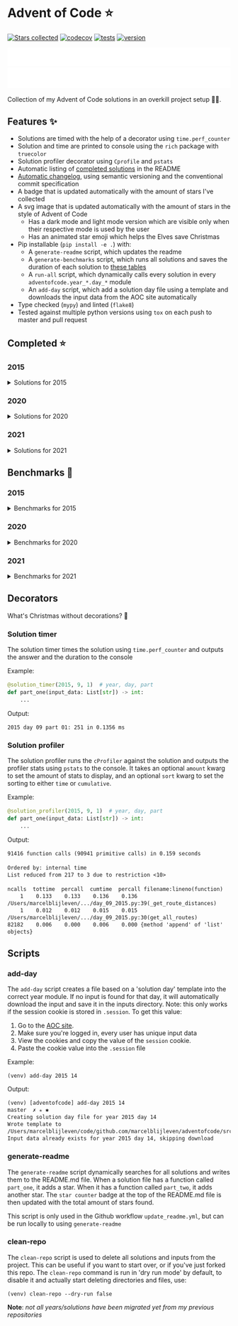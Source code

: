 # Advent of Code ⭐️
[![Stars collected](https://shields.io/static/v1?label=stars%20collected&message=110&color=yellow)]()
[![codecov](https://codecov.io/gh/marcelblijleven/adventofcode/branch/master/graph/badge.svg?token=jZ2TgfyltM)](https://codecov.io/gh/marcelblijleven/adventofcode)
[![tests](https://github.com/marcelblijleven/adventofcode/actions/workflows/tests.yaml/badge.svg)](https://github.com/marcelblijleven/adventofcode)
[![version](https://img.shields.io/github/v/release/marcelblijleven/adventofcode.svg)](https://github.com/marcelblijleven/adventofcode/releases)

![advent of code](./image_dark.svg#gh-dark-mode-only)
![advent of code](./image_light.svg#gh-light-mode-only)

Collection of my Advent of Code solutions in an overkill project setup 👻🎄.

## Features ✨
- Solutions are timed with the help of a decorator using `time.perf_counter`
- Solution and time are printed to console using the `rich` package with `truecolor`
- Solution profiler decorator using `Cprofile` and `pstats`
- Automatic listing of [completed solutions](#completed-) in the README
- [Automatic changelog](CHANGELOG.md), using semantic versioning and the conventional commit specification
- A badge that is updated automatically with the amount of stars I've collected
- A svg image that is updated automatically with the amount of stars in the style of Advent of Code
  - Has a dark mode and light mode version which are visible only when their respective mode is used by the user
  - Has an animated star emoji which helps the Elves save Christmas
- Pip installable (`pip install -e .`) with:
  - A `generate-readme` script, which updates the readme
  - A `generate-benchmarks` script, which runs all solutions and saves the duration of each solution to [these tables](#benchmarks-)
  - A `run-all` script, which dynamically calls every solution in every `adventofcode.year_*.day_*` module
  - An `add-day` script, which add a solution day file using a template and downloads the input data from the AOC site automatically
- Type checked (`mypy`) and linted (`flake8`)
- Tested against multiple python versions using `tox` on each push to master and pull request

<!-- start completed section -->
## Completed ⭐️
### 2015
<details><summary>Solutions for 2015</summary>
<p>

| day   | part one | part two |
| :---: | :------: | :------: |
| 01 | ⭐️ | ⭐️ |
| 02 | ⭐️ | ⭐️ |
| 03 | ⭐️ | ⭐️ |
| 04 | ⭐️ | ⭐️ |
| 05 | ⭐️ | ⭐️ |
| 06 | ⭐️ | ⭐️ |
| 07 | ⭐️ | ⭐️ |
| 08 | ⭐️ | ⭐️ |
| 09 | ⭐️ | ⭐️ |
| 10 | ⭐️ | ⭐️ |
| 11 | ⭐️ | ⭐️ |
| 12 | ⭐️ | ⭐️ |
| 13 | ⭐️ | ⭐️ |
| 14 | ⭐️ | ⭐️ |
| 15 | ⭐️ | ⭐️ |
| 16 | ⭐️ | ⭐️ |
| 17 | ⭐️ | ⭐️ |
| 18 | ⭐️ | ⭐️ |
| 19 | ⭐️ | ⭐️ |
| 20 | ⭐️ | ⭐️ |
| 21 | ⭐️ | ⭐️ |
| 22 | ⭐️ | ⭐️ |
| 23 | ⭐️ | ⭐️ |
| 24 | ⭐️ | ⭐️ |
| 25 | ⭐️ | ⭐️ |

</p>
</details>

### 2020
<details><summary>Solutions for 2020</summary>
<p>

| day   | part one | part two |
| :---: | :------: | :------: |
| 01 | ⭐️ | ⭐️ |
| 02 | ⭐️ | ⭐️ |
| 03 | ⭐️ | ⭐️ |
| 04 | ⭐️ | ⭐️ |
| 05 | ⭐️ | ⭐️ |
| 06 | ⭐️ | ⭐️ |
| 07 | ⭐️ | ⭐️ |
| 08 | ⭐️ | ⭐️ |
| 09 | ⭐️ | ⭐️ |
| 10 | ⭐️ | ⭐️ |
| 11 | ⭐️ | ⭐️ |
| 12 | ⭐️ | ⭐️ |
| 13 | ⭐️ | ⭐️ |
| 14 | ⭐️ | ⭐️ |
| 15 | ⭐️ | ⭐️ |
| 16 | ⭐️ | ⭐️ |

</p>
</details>

### 2021
<details><summary>Solutions for 2021</summary>
<p>

| day   | part one | part two |
| :---: | :------: | :------: |
| 01 | ⭐️ | ⭐️ |
| 02 | ⭐️ | ⭐️ |
| 03 | ⭐️ | ⭐️ |
| 04 | ⭐️ | ⭐️ |
| 05 | ⭐️ | ⭐️ |
| 06 | ⭐️ | ⭐️ |
| 07 | ⭐️ | ⭐️ |
| 08 | ⭐️ | ⭐️ |
| 09 | ⭐️ | ⭐️ |
| 10 | ⭐️ | ⭐️ |
| 11 | ⭐️ | ⭐️ |
| 12 | ⭐️ | ⭐️ |
| 13 | ⭐️ | ⭐️ |
| 14 | ⭐️ | ⭐️ |

</p>
</details>


<!-- end completed section -->

<!-- start benchmark section -->
## Benchmarks 🚀
### 2015
<details><summary>Benchmarks for 2015</summary>
<p>

|  day  | part  | duration |
| :---: | :---: | -------: |
| 01 | part one | 1.06 ms |
| 01 | part two | 0.45 ms |
| 02 | part one | 5.25 ms |
| 02 | part two | 4.74 ms |
| 03 | part one | 7.09 ms |
| 03 | part two | 9.96 ms |
| 04 | part one | 409.48 ms |
| 04 | part two | 6539.61 ms |
| 05 | part one | 2.17 ms |
| 05 | part two | 2.89 ms |
| 06 | part one | 8520.83 ms |
| 06 | part two | 9749.57 ms |
| 07 | part one | 2.46 ms |
| 07 | part two | 4.18 ms |
| 08 | part one | 2.04 ms |
| 08 | part two | 0.51 ms |
| 09 | part one | 131.21 ms |
| 09 | part two | 137.00 ms |
| 10 | part one | 434.10 ms |
| 10 | part two | 6609.51 ms |
| 11 | part one | 0.02 ms |
| 11 | part two | 0.02 ms |
| 12 | part one | 2.12 ms |
| 12 | part two | 1.40 ms |
| 13 | part one | 159.35 ms |
| 13 | part two | 1398.87 ms |
| 14 | part one | 29.53 ms |
| 14 | part two | 32.03 ms |
| 15 | part one | 1089.26 ms |
| 15 | part two | 403.07 ms |
| 16 | part one | 1.33 ms |
| 16 | part two | 1.36 ms |
| 17 | part one | 213.67 ms |
| 17 | part two | 152.82 ms |
| 18 | part one | 4531.14 ms |
| 18 | part two | 4718.72 ms |
| 19 | part one | 5.64 ms |
| 19 | part two | 0.30 ms |
| 20 | part one | 6324.19 ms |
| 20 | part two | 2048.20 ms |
| 21 | part one | 8.73 ms |
| 21 | part two | 7.35 ms |
| 22 | part one | 351.36 ms |
| 22 | part two | 246.51 ms |
| 23 | part one | 1.58 ms |
| 23 | part two | 1.80 ms |
| 24 | part one | 100.49 ms |
| 24 | part two | 3.78 ms |
| 25 | part one | 4252.91 ms |
| 25 | part two | 0.00 ms |

</p>
</details>

### 2020
<details><summary>Benchmarks for 2020</summary>
<p>

|  day  | part  | duration |
| :---: | :---: | -------: |
| 01 | part one | 0.16 ms |
| 01 | part two | 161.52 ms |
| 02 | part one | 5.24 ms |
| 02 | part two | 5.44 ms |
| 03 | part one | 0.22 ms |
| 03 | part two | 0.68 ms |
| 05 | part one | 13.53 ms |
| 05 | part two | 4.07 ms |
| 05 | part one binary version | 0.53 ms |
| 06 | part one | 1.41 ms |
| 06 | part two | 1.61 ms |
| 07 | part one | 120.07 ms |
| 07 | part two | 1.63 ms |
| 08 | part one | 0.63 ms |
| 08 | part two | 34.73 ms |
| 09 | part one | 1.09 ms |
| 09 | part two | 1352.88 ms |
| 10 | part one | 0.04 ms |
| 10 | part two | 0.07 ms |
| 11 | part one | 4940.09 ms |
| 11 | part two | 4574.01 ms |
| 12 | part one | 0.88 ms |
| 12 | part two | 0.77 ms |
| 13 | part one | 0.35 ms |
| 13 | part two | 0.15 ms |
| 14 | part one | 2.99 ms |
| 14 | part two | 446.27 ms |
| 15 | part one | 0.32 ms |
| 15 | part two | 9343.14 ms |
| 16 | part one | 2.88 ms |
| 16 | part two | 0.01 ms |

</p>
</details>

### 2021
<details><summary>Benchmarks for 2021</summary>
<p>

|  day  | part  | duration |
| :---: | :---: | -------: |
| 01 | part one | 0.37 ms |
| 01 | part two | 1.98 ms |
| 01 | part two reuse part one | 1.19 ms |
| 02 | part one | 0.78 ms |
| 02 | part two | 1.18 ms |
| 03 | part one | 2.06 ms |
| 03 | part two | 5.28 ms |
| 04 | part one | 18.84 ms |
| 04 | part two | 50.88 ms |
| 05 | part one | 65.13 ms |
| 05 | part two | 114.93 ms |
| 06 | part one | 0.10 ms |
| 06 | part two | 0.17 ms |
| 06 | part two faster | 0.13 ms |
| 07 | part one | 0.45 ms |
| 07 | part two | 0.82 ms |
| 08 | part one | 0.38 ms |
| 08 | part two | 3.71 ms |
| 09 | part one | 16.21 ms |
| 09 | part two | 24.48 ms |
| 09 | part two async | 43.88 ms |
| 09 | part two mp | 282.40 ms |
| 10 | part one | 1.80 ms |
| 10 | part two | 4.08 ms |
| 11 | part one | 13.46 ms |
| 11 | part two | 32.05 ms |
| 12 | part one | 31.24 ms |
| 12 | part two | 916.11 ms |
| 13 | part one | 1.31 ms |
| 13 | part two | 2.13 ms |

</p>
</details>

<!-- end benchmark section --> 

## Decorators
What's Christmas without decorations? 🎄

### Solution timer
The solution timer times the solution using `time.perf_counter` and outputs the answer and the duration to the console

Example:
```python
@solution_timer(2015, 9, 1)  # year, day, part
def part_one(input_data: List[str]) -> int:
    ...
```

Output:
```text
2015 day 09 part 01: 251 in 0.1356 ms
```

### Solution profiler
The solution profiler runs the `cProfiler` against the solution and outputs the profiler stats using `pstats` to the console.
It takes an optional `amount` kwarg to set the amount of stats to display, and an optional `sort` kwarg to set the sorting to either
`time` or `cumulative`.

Example:
```python
@solution_profiler(2015, 9, 1)  # year, day, part
def part_one(input_data: List[str]) -> int:
    ...
```

Output:
```text
91416 function calls (90941 primitive calls) in 0.159 seconds

Ordered by: internal time
List reduced from 217 to 3 due to restriction <10>

ncalls  tottime  percall  cumtime  percall filename:lineno(function)
    1    0.133    0.133    0.136    0.136 /Users/marcelblijleven/.../day_09_2015.py:39(_get_route_distances)
    1    0.012    0.012    0.015    0.015 /Users/marcelblijleven/.../day_09_2015.py:30(get_all_routes)
82182    0.006    0.000    0.006    0.000 {method 'append' of 'list' objects}
```

## Scripts
### add-day
The `add-day` script creates a file based on a 'solution day' template into the correct year module. If no input is found
for that day, it will automatically download the input and save it in the inputs directory. Note: this only works if the
session cookie is stored in `.session`. To get this value:
1. Go to the [AOC site](https://adventofcode.com).
2. Make sure you're logged in, every user has unique input data
3. View the cookies and copy the value of the `session` cookie.
4. Paste the cookie value into the `.session` file

Example:
```shell
(venv) add-day 2015 14
```

Output:
```text
(venv) [adventofcode] add-day 2015 14                                                                                                                                                                   master  ✗ ✭ ✱
Creating solution day file for year 2015 day 14
Wrote template to /Users/marcelblijleven/code/github.com/marcelblijleven/adventofcode/src/adventofcode/year_2015/day_14_2015.py
Input data already exists for year 2015 day 14, skipping download
```

### generate-readme
The `generate-readme` script dynamically searches for all solutions and writes them to the README.md file.
When a solution file has a function called `part_one`, it adds a star. When it has a function called `part_two`, it adds another
star. The `star counter` badge at the top of the README.md file is then updated with the total amount of stars found.

This script is only used in the Github workflow `update_readme.yml`, but can be run locally to using `generate-readme`

### clean-repo
The `clean-repo` script is used to delete all solutions and inputs from the project. This can be useful if you want to start over,
or if you've just forked this repo. The `clean-repo` command is run in 'dry run mode' by default, to disable it and actually
start deleting directories and files, use:

```shell
(venv) clean-repo --dry-run false 
```

**Note**: _not all years/solutions have been migrated yet from my previous repositories_
